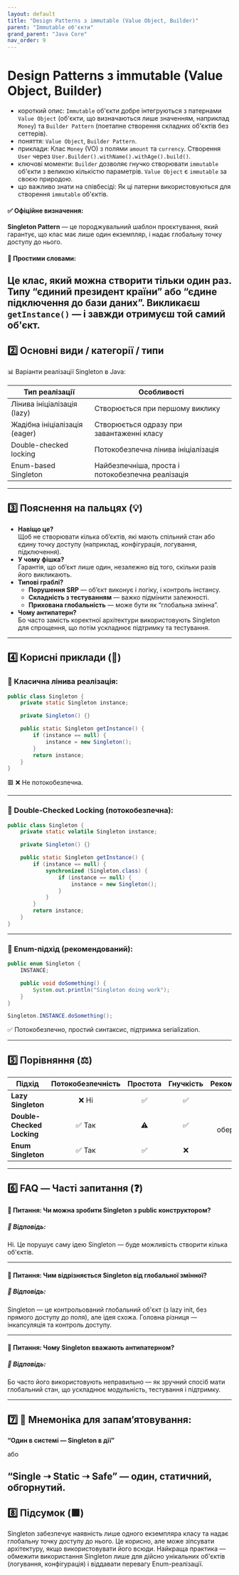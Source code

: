 ```yaml
---
layout: default
title: "Design Patterns з immutable (Value Object, Builder)"
parent: "Immutable об'єкти"
grand_parent: "Java Core"
nav_order: 9
---
```


# Design Patterns з immutable (Value Object, Builder)

*   короткий опис: `Immutable` об'єкти добре інтегруються з патернами `Value Object` (об'єкти, що визначаються лише значенням, наприклад `Money`) та `Builder Pattern` (поетапне створення складних об'єктів без сеттерів).
*   поняття: `Value Object`, `Builder Pattern`.
*   приклади: Клас `Money` (VO) з полями `amount` та `currency`. Створення `User` через `User.Builder().withName().withAge().build()`.
*   ключові моменти: `Builder` дозволяє гнучко створювати `immutable` об'єкти з великою кількістю параметрів. `Value Object` є `immutable` за своєю природою.
*   що важливо знати на співбесіді: Як ці патерни використовуються для створення `immutable` об'єктів.
#### **✅ Офіційне визначення:**

**Singleton Pattern** — це породжувальний шаблон проєктування, який гарантує, що клас має лише один екземпляр, і надає глобальну точку доступу до нього.

#### **🧠 Простими словами:**

Це клас, який можна створити тільки один раз. Типу “єдиний президент країни” або “єдине підключення до бази даних”. Викликаєш **`getInstance()`** — і завжди отримуєш той самий об'єкт.
---

## **2️⃣ Основні види / категорії / типи**

📊 Варіанти реалізації Singleton в Java:

| Тип реалізації | Особливості |
| ----- | ----- |
| Лінива ініціалізація (lazy) | Створюється при першому виклику |
| Жадібна ініціалізація (eager) | Створюється одразу при завантаженні класу |
| Double-checked locking | Потокобезпечна лінива ініціалізація |
| Enum-based Singleton | Найбезпечніша, проста і потокобезпечна реалізація |

---

## **3️⃣ Пояснення на пальцях (💡)**

* **Навіщо це?**  
  Щоб не створювати кілька об’єктів, які мають спільний стан або єдину точку доступу (наприклад, конфігурація, логування, підключення).
* **У чому фішка?**  
  Гарантія, що обʼєкт лише один, незалежно від того, скільки разів його викликають.
* **Типові граблі?**
    * **Порушення SRP** — об’єкт виконує і логіку, і контроль інстансу.
    * **Складність з тестуванням** — важко підмінити залежності.
    * **Прихована глобальність** — може бути як “глобальна змінна”.
* **Чому антипатерн?**  
  Бо часто замість коректної архітектури використовують Singleton для спрощення, що потім ускладнює підтримку та тестування.

---

## **4️⃣ Корисні приклади (🧪)**

### **🔻 Класична лінива реалізація:**


```java
public class Singleton {
    private static Singleton instance;

    private Singleton() {}

    public static Singleton getInstance() {
        if (instance == null) {
            instance = new Singleton();
        }
        return instance;
    }
}
```
🟥 ❌ Не потокобезпечна.

---

### **🔻 Double-Checked Locking (потокобезпечна):**


```java
public class Singleton {
    private static volatile Singleton instance;

    private Singleton() {}

    public static Singleton getInstance() {
        if (instance == null) {
            synchronized (Singleton.class) {
                if (instance == null) {
                    instance = new Singleton();
                }
            }
        }
        return instance;
    }
}
```
---

### **🔻 Enum-підхід (рекомендований):**


```java
public enum Singleton {
    INSTANCE;

    public void doSomething() {
        System.out.println("Singleton doing work");
    }
}
```
```java
Singleton.INSTANCE.doSomething();
```
✅ Потокобезпечно, простий синтаксис, підтримка serialization.

---

## **5️⃣ Порівняння (⚖️)**

| Підхід | Потокобезпечність | Простота | Гнучкість | Рекомендований |
| ----- | :---: | :---: | :---: | :---: |
| **Lazy Singleton** | ❌ Ні | ✅ | ✅ | ❌ |
| **Double-Checked Locking** | ✅ Так | ⚠️ | ✅ | ✅ (з обережністю) |
| **Enum Singleton** | ✅ Так | ✅ | ❌ | ✅ |

---

## **6️⃣ FAQ — Часті запитання (❓)**

#### **🔹 Питання: Чи можна зробити Singleton з public конструктором?**

##### **💬 Відповідь:**

Ні. Це порушує саму ідею Singleton — буде можливість створити кілька об'єктів.

---

#### **🔹 Питання: Чим відрізняється Singleton від глобальної змінної?**

##### **💬 Відповідь:**

Singleton — це контрольований глобальний об'єкт (з lazy init, без прямого доступу до поля), але ідея схожа. Головна різниця — інкапсуляція та контроль доступу.

---

#### **🔹 Питання: Чому Singleton вважають антипатерном?**

##### **💬 Відповідь:**

Бо часто його використовують неправильно — як зручний спосіб мати глобальний стан, що ускладнює модульність, тестування і підтримку.

---

## **7️⃣ 🧠 Мнемоніка для запам’ятовування:**

**“Один в системі — Singleton в дії”**

або

**“Single ➝ Static ➝ Safe”** — один, статичний, обгорнутий.
---

## **8️⃣ Підсумок (🟩)**

Singleton забезпечує наявність лише одного екземпляра класу та надає глобальну точку доступу до нього. Це корисно, але може зіпсувати архітектуру, якщо використовувати його всюди. Найкраща практика — обмежити використання Singleton лише для дійсно унікальних об'єктів (логування, конфігурація) і віддавати перевагу Enum-реалізації.